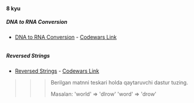 #### 8 kyu

##### DNA to RNA Conversion

- [DNA to RNA Conversion](8_kyu/task1.dart) - [Codewars Link](https://www.codewars.com/kata/5556282156230d0e5e000089)

```

```

##### Reversed Strings

- [Reversed Strings](8_kyu/task2.dart) - [Codewars Link](https://www.codewars.com/kata/5168bb5dfe9a00b126000018)

>>> Berilgan matnni teskari holda qaytaruvchi dastur tuzing.
>>>
>>> Masalan:
>>> 'world' => 'dlrow'
>>> 'word' => 'drow'

